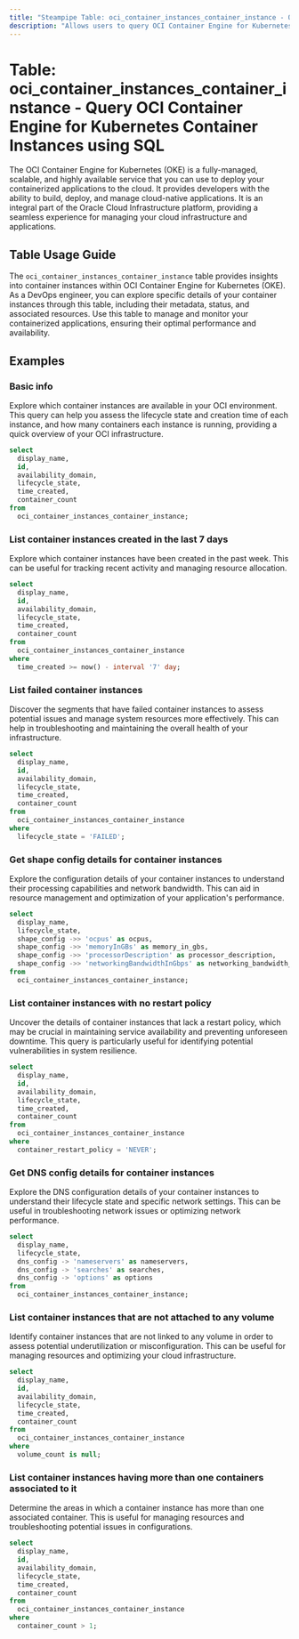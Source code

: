 ```yaml
---
title: "Steampipe Table: oci_container_instances_container_instance - Query OCI Container Engine for Kubernetes Container Instances using SQL"
description: "Allows users to query OCI Container Engine for Kubernetes Container Instances."
---
```


# Table: oci_container_instances_container_instance - Query OCI Container Engine for Kubernetes Container Instances using SQL

The OCI Container Engine for Kubernetes (OKE) is a fully-managed, scalable, and highly available service that you can use to deploy your containerized applications to the cloud. It provides developers with the ability to build, deploy, and manage cloud-native applications. It is an integral part of the Oracle Cloud Infrastructure platform, providing a seamless experience for managing your cloud infrastructure and applications.

## Table Usage Guide

The `oci_container_instances_container_instance` table provides insights into container instances within OCI Container Engine for Kubernetes (OKE). As a DevOps engineer, you can explore specific details of your container instances through this table, including their metadata, status, and associated resources. Use this table to manage and monitor your containerized applications, ensuring their optimal performance and availability.

## Examples

### Basic info
Explore which container instances are available in your OCI environment. This query can help you assess the lifecycle state and creation time of each instance, and how many containers each instance is running, providing a quick overview of your OCI infrastructure.

```sql
select
  display_name,
  id,
  availability_domain,
  lifecycle_state,
  time_created,
  container_count
from
  oci_container_instances_container_instance;
```

### List container instances created in the last 7 days
Explore which container instances have been created in the past week. This can be useful for tracking recent activity and managing resource allocation.

```sql
select
  display_name,
  id,
  availability_domain,
  lifecycle_state,
  time_created,
  container_count
from
  oci_container_instances_container_instance
where
  time_created >= now() - interval '7' day;
```

### List failed container instances
Discover the segments that have failed container instances to assess potential issues and manage system resources more effectively. This can help in troubleshooting and maintaining the overall health of your infrastructure.

```sql
select
  display_name,
  id,
  availability_domain,
  lifecycle_state,
  time_created,
  container_count
from
  oci_container_instances_container_instance
where
  lifecycle_state = 'FAILED';
```

### Get shape config details for container instances
Explore the configuration details of your container instances to understand their processing capabilities and network bandwidth. This can aid in resource management and optimization of your application's performance.

```sql
select
  display_name,
  lifecycle_state,
  shape_config ->> 'ocpus' as ocpus,
  shape_config ->> 'memoryInGBs' as memory_in_gbs,
  shape_config ->> 'processorDescription' as processor_description,
  shape_config ->> 'networkingBandwidthInGbps' as networking_bandwidth_in_gbps
from
  oci_container_instances_container_instance;
```

### List container instances with no restart policy
Uncover the details of container instances that lack a restart policy, which may be crucial in maintaining service availability and preventing unforeseen downtime. This query is particularly useful for identifying potential vulnerabilities in system resilience.

```sql
select
  display_name,
  id,
  availability_domain,
  lifecycle_state,
  time_created,
  container_count
from
  oci_container_instances_container_instance
where
  container_restart_policy = 'NEVER';
```

### Get DNS config details for container instances
Explore the DNS configuration details of your container instances to understand their lifecycle state and specific network settings. This can be useful in troubleshooting network issues or optimizing network performance.

```sql
select
  display_name,
  lifecycle_state,
  dns_config -> 'nameservers' as nameservers,
  dns_config -> 'searches' as searches,
  dns_config -> 'options' as options
from
  oci_container_instances_container_instance;
```

### List container instances that are not attached to any volume
Identify container instances that are not linked to any volume in order to assess potential underutilization or misconfiguration. This can be useful for managing resources and optimizing your cloud infrastructure.

```sql
select
  display_name,
  id,
  availability_domain,
  lifecycle_state,
  time_created,
  container_count
from
  oci_container_instances_container_instance
where
  volume_count is null;
```

### List container instances having more than one containers associated to it
Determine the areas in which a container instance has more than one associated container. This is useful for managing resources and troubleshooting potential issues in configurations.

```sql
select
  display_name,
  id,
  availability_domain,
  lifecycle_state,
  time_created,
  container_count
from
  oci_container_instances_container_instance
where
  container_count > 1;
```